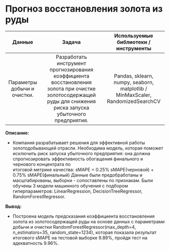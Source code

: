 # Прогноз восстановления золота из руды

| Данные            |  Задача           | Используемые библиотеки / инструменты|
| :---------------: | :----------------:|:----------------------:|
| Параметры добычи и очистки. | Разработать инструмент прогнозирования коэффициента восстановления золота при очистке золотосодержащей руды для снижения риска запуска убыточного предприятия. |Pandas, sklearn, numpy, seaborn, matplotlib / MinMaxScaler, RandomizedSearchCV|

**Описание:**  

- Компания разрабатывает решения для эффективной работы золотодобывающей отрасли.  Необходима модель, которая поможет исключить риск запуска убыточного предприятия: она должна спрогнозировать  эффективность обогащения финального и чернового концентрата по  
итоговой метрике качества: sMAPE = 0.25% sMAPE(черновой) + 0.75% sMAPE(финальный)
 Данные были предобработаны и масштабированы, выборки - сопоставлены по признакам. 
Были обучены 3 модели машинного обучения с подбором гиперпараметров: LinearRegression, DecisionTreeRegressor, RandomForestRegressor.


**Вывод:**
- Построена модель предсказания коэффициента восстановления золота из золотосодержащей руды на основе данных с параметрами добычи и очистки RandomForestRegressor(max_depth=4, n_estimators=35, random_state=1234), которая показала результат итогового sMAPE на тестовой выборке 9.89%, пройдя тест на адекватность 9.96%.
